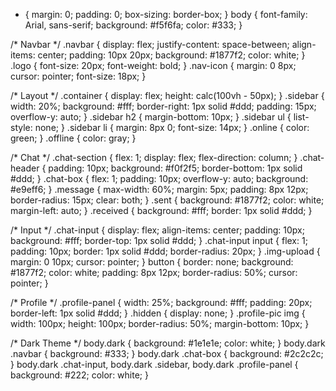 * { margin: 0; padding: 0; box-sizing: border-box; }
body { font-family: Arial, sans-serif; background: #f5f6fa; color: #333; }

/* Navbar */
.navbar {
  display: flex; justify-content: space-between; align-items: center;
  padding: 10px 20px; background: #1877f2; color: white;
}
.logo { font-size: 20px; font-weight: bold; }
.nav-icon { margin: 0 8px; cursor: pointer; font-size: 18px; }

/* Layout */
.container { display: flex; height: calc(100vh - 50px); }
.sidebar {
  width: 20%; background: #fff; border-right: 1px solid #ddd;
  padding: 15px; overflow-y: auto;
}
.sidebar h2 { margin-bottom: 10px; }
.sidebar ul { list-style: none; }
.sidebar li { margin: 8px 0; font-size: 14px; }
.online { color: green; }
.offline { color: gray; }

/* Chat */
.chat-section { flex: 1; display: flex; flex-direction: column; }
.chat-header { padding: 10px; background: #f0f2f5; border-bottom: 1px solid #ddd; }
.chat-box {
  flex: 1; padding: 10px; overflow-y: auto; background: #e9eff6;
}
.message {
  max-width: 60%; margin: 5px; padding: 8px 12px;
  border-radius: 15px; clear: both;
}
.sent { background: #1877f2; color: white; margin-left: auto; }
.received { background: #fff; border: 1px solid #ddd; }

/* Input */
.chat-input {
  display: flex; align-items: center; padding: 10px; background: #fff; border-top: 1px solid #ddd;
}
.chat-input input { flex: 1; padding: 10px; border: 1px solid #ddd; border-radius: 20px; }
.img-upload { margin: 0 10px; cursor: pointer; }
button { border: none; background: #1877f2; color: white; padding: 8px 12px; border-radius: 50%; cursor: pointer; }

/* Profile */
.profile-panel {
  width: 25%; background: #fff; padding: 20px; border-left: 1px solid #ddd;
}
.hidden { display: none; }
.profile-pic img { width: 100px; height: 100px; border-radius: 50%; margin-bottom: 10px; }

/* Dark Theme */
body.dark { background: #1e1e1e; color: white; }
body.dark .navbar { background: #333; }
body.dark .chat-box { background: #2c2c2c; }
body.dark .chat-input, body.dark .sidebar, body.dark .profile-panel { background: #222; color: white; }

